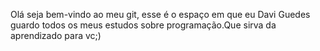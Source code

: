 Olá seja bem-vindo ao meu git, esse é o espaço em que eu Davi Guedes guardo todos os meus estudos sobre programação.Que sirva da aprendizado para vc;)
